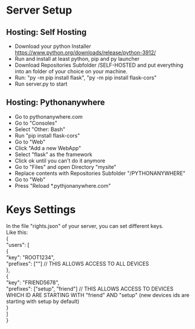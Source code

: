 # Server Setup
## Hosting: Self Hosting
* Download your python Installer https://www.python.org/downloads/release/python-3912/
* Run and install at least python, pip and py launcher
* Download Repositories Subfolder /SELF-HOSTED and put everything into an folder of your choice on your machine.
* Run: "py -m pip install flask", "py -m pip install flask-cors"
* Run server.py to start

## Hosting: Pythonanywhere
* Go to pythonanywhere.com
* Go to "Consoles"
* Select "Other: Bash"
* Run "pip install flask-cors"
* Go to "Web"
* Click "Add a new WebApp"
* Select "flask" as the framework
* Click ok until you can't do it anymore
* Go to "Files" and open Directory "mysite"
* Replace contents with Repositories Subfolder "/PYTHONANYWHERE"
* Go to "Web"
* Press "Reload *.pythjonanywhere.com"

# Keys Settings
In the file "rights.json" of your server, you can set different keys.  
Like this:  
{  
    "users": [  
        {  
            "key": "ROOT1234",  
            "prefixes": [""] // THIS ALLOWS ACCESS TO ALL DEVICES  
        },  
        {  
            "key": "FRIEND5678",  
            "prefixes": ["setup", "friend"] // THIS ALLOWS ACCESS TO DEVICES WHICH ID ARE STARTING WITH "friend" AND "setup" (new devices ids are starting with setup by default)  
        }  
    ]  
}  
  
